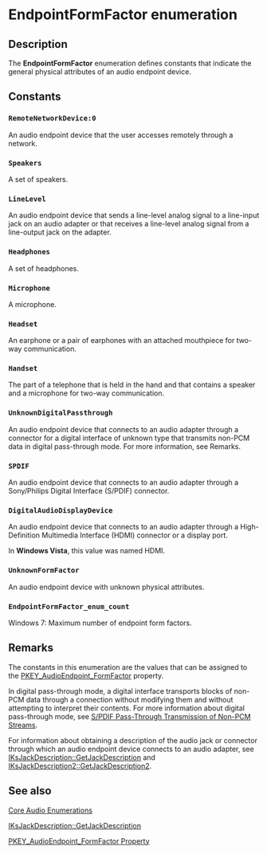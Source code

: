# EndpointFormFactor enumeration

## Description

The **EndpointFormFactor** enumeration defines constants that indicate the general physical attributes of an audio endpoint device.

## Constants

### `RemoteNetworkDevice:0`

An audio endpoint device that the user accesses remotely through a network.

### `Speakers`

A set of speakers.

### `LineLevel`

An audio endpoint device that sends a line-level analog signal to a line-input jack on an audio adapter or that receives a line-level analog signal from a line-output jack on the adapter.

### `Headphones`

A set of headphones.

### `Microphone`

A microphone.

### `Headset`

An earphone or a pair of earphones with an attached mouthpiece for two-way communication.

### `Handset`

The part of a telephone that is held in the hand and that contains a speaker and a microphone for two-way communication.

### `UnknownDigitalPassthrough`

An audio endpoint device that connects to an audio adapter through a connector for a digital interface of unknown type that transmits non-PCM data in digital pass-through mode. For more information, see Remarks.

### `SPDIF`

An audio endpoint device that connects to an audio adapter through a Sony/Philips Digital Interface (S/PDIF) connector.

### `DigitalAudioDisplayDevice`

An audio endpoint device that connects to an audio adapter through a High-Definition Multimedia Interface (HDMI) connector or a display port.

In **Windows Vista**, this value was named HDMI.

### `UnknownFormFactor`

An audio endpoint device with unknown physical attributes.

### `EndpointFormFactor_enum_count`

Windows 7: Maximum number of endpoint form factors.

## Remarks

The constants in this enumeration are the values that can be assigned to the [PKEY_AudioEndpoint_FormFactor](https://learn.microsoft.com/windows/desktop/CoreAudio/pkey-audioendpoint-formfactor) property.

In digital pass-through mode, a digital interface transports blocks of non-PCM data through a connection without modifying them and without attempting to interpret their contents. For more information about digital pass-through mode, see [S/PDIF Pass-Through Transmission of Non-PCM Streams](https://learn.microsoft.com/windows-hardware/drivers/audio/s-pdif-pass-through-transmission-of-non-pcm-streams).

For information about obtaining a description of the audio jack or connector through which an audio endpoint device connects to an audio adapter, see [IKsJackDescription::GetJackDescription](https://learn.microsoft.com/windows/desktop/api/devicetopology/nf-devicetopology-iksjackdescription-getjackdescription) and [IKsJackDescription2::GetJackDescription2](https://learn.microsoft.com/windows/desktop/api/devicetopology/nf-devicetopology-iksjackdescription2-getjackdescription2).

## See also

[Core Audio Enumerations](https://learn.microsoft.com/windows/desktop/CoreAudio/core-audio-enumerations)

[IKsJackDescription::GetJackDescription](https://learn.microsoft.com/windows/desktop/api/devicetopology/nf-devicetopology-iksjackdescription-getjackdescription)

[PKEY_AudioEndpoint_FormFactor Property](https://learn.microsoft.com/windows/desktop/CoreAudio/pkey-audioendpoint-formfactor)